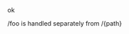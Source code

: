 <!-- 627349f53af87961a5a7965a3df434f7 -->
<!--
/foo
/{path}
-->

ok

/foo is handled separately from /{path}
